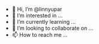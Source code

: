 - 👋 Hi, I’m @linnyupar
- 👀 I’m interested in ...
- 🌱 I’m currently learning ...
- 💞️ I’m looking to collaborate on ...
- 📫 How to reach me ...

<!---
linnyupar/linnyupar is a ✨ special ✨ repository because its `README.md` (this file) appears on your GitHub profile.
You can click the Preview link to take a look at your changes.
--->
